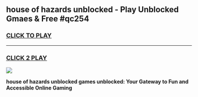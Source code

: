 
## house of hazards unblocked - Play Unblocked Gmaes & Free #qc254
<h3>
<a href="https://premium.freeplayer.one?title=house_of_hazards_unblocked&ref=03M">CLICK TO PLAY</a></h3>
<hr>

<h3>
<a href="https://premium.freeplayer.one?title=house_of_hazards_unblocked&ref=03M">CLICK 2 PLAY</a>
  
</h3>

<a href="https://premium.freeplayer.one?title=house_of_hazards_unblocked&ref=03M"><img src="https://clearcache.store/games.png"></a>


**house of hazards unblocked games unblocked: Your Gateway to Fun and Accessible Online Gaming**
